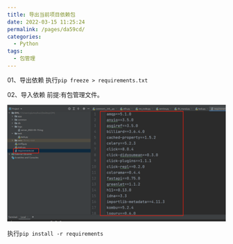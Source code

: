 ```yaml
---
title: 导出当前项目依赖包
date: 2022-03-15 11:25:24
permalink: /pages/da59cd/
categories:
  - Python
tags:
  - 包管理
---
```


01、导出依赖
执行`pip freeze > requirements.txt`

02、导入依赖
前提:有包管理文件。

![](./image/package01.png)

执行`pip install -r requirements`

